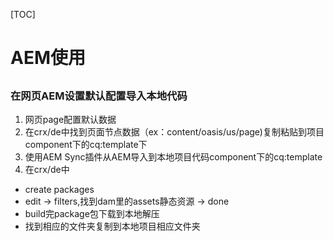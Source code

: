 [TOC]
# AEM使用

## 
### 在网页AEM设置默认配置导入本地代码
1. 网页page配置默认数据
2. 在crx/de中找到页面节点数据（ex：content/oasis/us/page)复制粘贴到项目component下的cq:template下
3. 使用AEM Sync插件从AEM导入到本地项目代码component下的cq:template
4. 在crx/de中
  + create packages
  + edit -> filters,找到dam里的assets静态资源 -> done
  + build完package包下载到本地解压
  + 找到相应的文件夹复制到本地项目相应文件夹